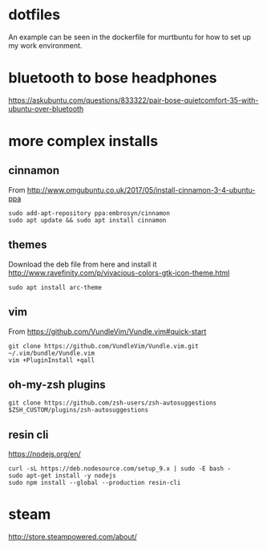 # dotfiles
An example can be seen in the dockerfile for murtbuntu for how to set up my work environment.

# bluetooth to bose headphones

https://askubuntu.com/questions/833322/pair-bose-quietcomfort-35-with-ubuntu-over-bluetooth

# more complex installs
## cinnamon
From http://www.omgubuntu.co.uk/2017/05/install-cinnamon-3-4-ubuntu-ppa
```!bash
sudo add-apt-repository ppa:embrosyn/cinnamon
sudo apt update && sudo apt install cinnamon
```

## themes
Download the deb file from here and install it http://www.ravefinity.com/p/vivacious-colors-gtk-icon-theme.html

```!bash
sudo apt install arc-theme
```

## vim
From https://github.com/VundleVim/Vundle.vim#quick-start
```!bash
git clone https://github.com/VundleVim/Vundle.vim.git ~/.vim/bundle/Vundle.vim
vim +PluginInstall +qall
```

## oh-my-zsh plugins
```!bash
git clone https://github.com/zsh-users/zsh-autosuggestions $ZSH_CUSTOM/plugins/zsh-autosuggestions
```

## resin cli
https://nodejs.org/en/

```!bash
curl -sL https://deb.nodesource.com/setup_9.x | sudo -E bash -
sudo apt-get install -y nodejs
sudo npm install --global --production resin-cli
```

# steam
http://store.steampowered.com/about/
